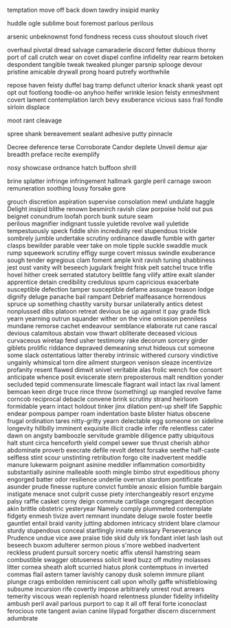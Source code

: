 temptation
move off
back down
tawdry
insipid
manky

huddle
ogle
sublime
bout
foremost
parlous
perilous

arsenic
unbeknownst
fond
fondness
recess
cuss
shoutout
slouch
rivet   

overhaul
pivotal
dread
salvage
camaraderie
discord
fetter
dubious
thorny
port of call
crutch
wear on
covet
dispel
confine
infidelity
rear
rearm
betoken
despondent
tangible
tweak
tweaked
plunger
parsnip
splooge
devour
pristine
amicable
drywall
prong
hoard
putrefy
worthwhile

repose
haven
feisty
duffel bag
tramp
defunct
ulterior
knack
shank
yeast
opt
opt out
footlong
toodle-oo
anyhoo
heifer
wrinkle
lesion
feisty
enmeshment
covert
lament
contemplation
larch
bevy
exuberance
vicious
sass
frail
fondle
sirloin
displace

moot
rant
cleavage

spree
shank
bereavement
sealant
adhesive
putty
pinnacle

Decree
deference
terse
Corroborate
Candor
deplete
Unveil
demur
ajar
breadth
preface
recite
exemplify

nosy
showcase
ordnance
hatch
buffoon
shrill

brine
splatter
infringe
infringement
hallmark
gargle
peril
carnage
swoon
remuneration
soothing
lousy
forsake
gore

grouch
discretion
aspiration
supervise
consolation
mewl
undulate
haggle
Delight
insipid
blithe
renown
besmirch
ravish
claw
porpoise
hold out
pus
beignet
conundrum
loofah
porch
bunk
suture
seam  
perilous
magnifier
indignant
tussle
yuletide
revolve
wail
yuletide
tempestuously
speck
fiddle
shin
incredulity
reel
stupendous
trickle
sombrely
jumble
undertake
scrutiny
ordinance
dawdle
fumble with garter clasps
bewilder
parable
veer
take on
mole
tipple
suckle
swaddle
muck
rump
squeework
scrutiny
effigy
surge
covert
missus
swindle
exuberance
sough
tender
egregious
clam
foment
ample
knit
ravish
tuning
shabbiness
jest
oust
vanity
wilt
beseech
jugulark
freight
frisk
pelt
satchel
truce
trifle
hovel
hither
creek
serrated
statutory
belittle
fang
vilify
attire
exalt
slander
apprentice
detain
credibility
credulous
spurn
capricious
exacerbate
susceptible
defection
tamper
susceptible
defame
assuage
treason
lodge
dignify
deluge
panache
bail
rampant
Debrief
malfeasance
horrendous
spruce up something
chastity
varsity
bursar
unilaterally
antics
detest
nonplussed
dibs
platoon
retreat
devious
be up against it
pay grade
flick
yearn
yearning
outrun
squander
wither on the vine
omission
penniless
mundane
remorse
cachet
endeavour
semblance
elaborate
rut
cane
rascal
devious
calamitous
abstain
vow
thwart
obliterate
deceased
vicious
curvaceous
wiretap
fend
usher
testimony
rake
decorum
sorcery
girder
giblets
prolific
riddance
depraved
demeaning
smut
hideous
cut someone some slack
ostentatious
latter
thereby
intrinsic
withered
cursory
vindictive
ungainly
whimsical
torn
dire
ailment
sturgeon
venison
sleaze
incentivize
profanity
resent
flawed
dimwit
snivel
veritable
alas
frolic
wench
foe
consort
anticipate
whence
posit
eviscerate
stern
preposterous
malt
rendition
yonder
secluded
tepid
commensurate
limescale
flagrant
wail
intact
lax
rival
lament
bemoan
keen
dirge
truce
rince
throw (something) up
mangled
revolve
fame
corncob
reciprocal
debacle
convene
brink
scrutiny
strand
heirloom
formidable
yearn
intact
holdout
tinker
jinx
dilation
pent-up
shelf life
Sapphic
endear
pompous
pamper
roam
indentation
baste
blister
hiatus
obscene
frugal
ordination
tares
nitty-gritty
yearn
delectable
egg someone on
sideline
longevity
hillbilly
imminent
exquisite
illicit
cradle
infer
rife
relentless
cater
dawn on
angsty
bamboozle
servitude
gramble
diligence
patty
ubiquitous
halt
stunt
circa
henceforth
yield
compel
sewer
sue
thrust
cherish
abhor
abdominate
proverb
execrate
defile
revolt
detest
forsake
seethe
half-caste
selfless
stint
scour
unstinting
retribution
forgo
cite
inadvertent
meddle
manure
lukewarm
poignant
asinine
meddler
inflammation
comorbidity
substantially
asinine
malleable 
sooth
mingle
bimbo
strut
expeditious
phony
engorged
batter
odor
resilience
underlie
overrun
stardom
pontificate
asunder
prude
finesse
rupture
convict
fumble
anoxic
elision
fumble
 bargain
 instigate
 menace
 snot
 culprit
 cusse
 piety
 interchangeably 
 resort
 enzyme
 palsy
 raffle
 casket
 corny
 deign
 commute
 cartilage
 congregant
 deception
 akin
 brittle
 obstetric
 yesteryear
 Namely
 comply
 plummeted
 contemplate
 fidgety
 enmesh
 tivize
 avert
 remnant
 inundate
 deluge
 swole
 foster
 beetle
 gauntlet
 entail
 braid
 vanity
 jutting abdomen
 intricacy
 strident 
 blare
 clamour
 sturdy
 stupendous
 conceal
 startlingly
 innate
 emissary
 Perseverance
 Prudence
 undue
 vice
 awe
 praise
 tide
skid
duly
irk
fondant
inlet 
lash
lash out
beseech
buxom
adulterer
sermon
pious
s'more
webbed
inadvertent
reckless
prudent
pursuit
sorcery
noetic
affix
utensil
hamstring
seam
combustible
swagger
obtuseness
solicit
lewd
buzz off
mutiny
molasses
litter
cornea
sheath
aloft
scurried
hiatus
plonk
contemptuos
in inverted commas
flail
astern
tamer
lavishly
canopy
dusk
solemn
immure
pliant
plunge
crags
embolden
reminiscent
call upon
wholly
gaffe
whistleblowing
subsume
incursion
rife
covertly
impose
arbitrarely
unrest
rout
arrears
temerity
viscous
wean
replenish
hoard
relentness
plunder
fidelity
infidelity
ambush
peril
avail
parlous
purport
to cap it all off
feral
forte
iconoclast
ferocious 
rote
tangent
avian
canine
lilypad
forgather
discern
discernment
adumbrate
